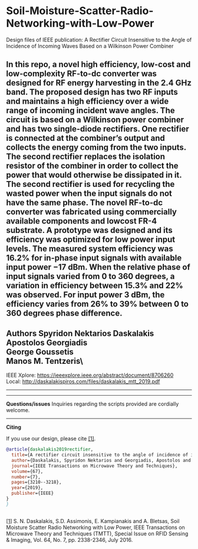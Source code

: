 # Soil-Moisture-Scatter-Radio-Networking-with-Low-Power
Design files of  IEEE publication: A Rectifier Circuit Insensitive to the Angle of
Incidence of Incoming Waves Based on a Wilkinson
Power Combiner


In this repo, a novel high efficiency, low-cost and
low-complexity RF-to-dc converter was designed for RF energy
harvesting in the 2.4 GHz band. The proposed design has two
RF inputs and maintains a high efficiency over a wide range
of incoming incident wave angles. The circuit is based on a
Wilkinson power combiner and has two single-diode rectifiers.
One rectifier is connected at the combiner’s output and collects
the energy coming from the two inputs. The second rectifier
replaces the isolation resistor of the combiner in order to collect
the power that would otherwise be dissipated in it. The second
rectifier is used for recycling the wasted power when the input
signals do not have the same phase. The novel RF-to-dc converter
was fabricated using commercially available components and lowcost FR-4 substrate. 
A prototype was designed and its efficiency
was optimized for low power input levels. The measured system
efficiency was 16.2% for in-phase input signals with available
input power −17 dBm. When the relative phase of input signals
varied from 0 to 360 degrees, a variation in efficiency between
15.3% and 22% was observed. For input power 3 dBm, the
efficiency varies from 26% to 39% between 0 to 360 degrees
phase difference.
---

**Authors**
Spyridon Nektarios Daskalakis\
Apostolos Georgiadis\
George Goussetis\
Manos M. Tentzeris\
---
IEEE Xplore: https://ieeexplore.ieee.org/abstract/document/8706260 \
Local: http://daskalakispiros.com/files/daskalakis_mtt_2019.pdf

---

---
**Questions/issues**
Inquiries regarding the scripts provided are cordially welcome.

---
**Citing**

If you use our design, please cite [[1]](https://ieeexplore.ieee.org/abstract/document/8706260/).

```bibtex
@article{daskalakis2019rectifier,
  title={A rectifier circuit insensitive to the angle of incidence of incoming waves based on a Wilkinson power combiner},
  author={Daskalakis, Spyridon Nektarios and Georgiadis, Apostolos and Goussetis, George and Tentzeris, Manos M},
  journal={IEEE Transactions on Microwave Theory and Techniques},
  volume={67},
  number={7},
  pages={3210--3218},
  year={2019},
  publisher={IEEE}
}
}
 
```


[[1]](https://ieeexplore.ieee.org/document/7490345/) S. N. Daskalakis, S.D. Assimonis, E. Kampianakis and A. Bletsas, Soil Moisture Scatter Radio Networking with Low Power, IEEE Transactions on Microwave Theory and Techniques (TMTT), Special Issue on RFID Sensing & Imaging, Vol. 64, No. 7, pp. 2338-2346, July 2016.